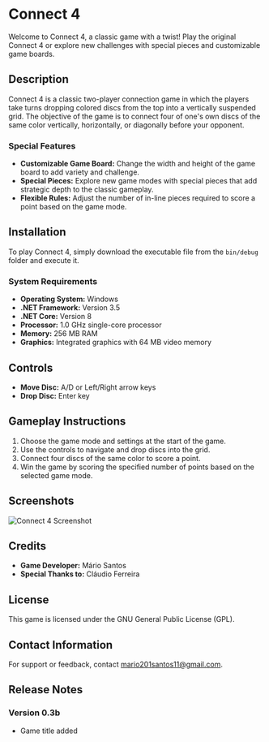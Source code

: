 # Connect 4

Welcome to Connect 4, a classic game with a twist! Play the original Connect 4 or explore new challenges with special pieces and customizable game boards.

## Description

Connect 4 is a classic two-player connection game in which the players take turns dropping colored discs from the top into a vertically suspended grid. The objective of the game is to connect four of one's own discs of the same color vertically, horizontally, or diagonally before your opponent.

### Special Features

- **Customizable Game Board:** Change the width and height of the game board to add variety and challenge.
- **Special Pieces:** Explore new game modes with special pieces that add strategic depth to the classic gameplay.
- **Flexible Rules:** Adjust the number of in-line pieces required to score a point based on the game mode.

## Installation

To play Connect 4, simply download the executable file from the `bin/debug` folder and execute it.

### System Requirements

- **Operating System:** Windows
- **.NET Framework:** Version 3.5
- **.NET Core:** Version 8
- **Processor:** 1.0 GHz single-core processor
- **Memory:** 256 MB RAM
- **Graphics:** Integrated graphics with 64 MB video memory

## Controls

- **Move Disc:** A/D or Left/Right arrow keys
- **Drop Disc:** Enter key

## Gameplay Instructions

1. Choose the game mode and settings at the start of the game.
2. Use the controls to navigate and drop discs into the grid.
3. Connect four discs of the same color to score a point.
4. Win the game by scoring the specified number of points based on the selected game mode.

## Screenshots

![Connect 4 Screenshot](https://cdn.discordapp.com/attachments/1161711369721229463/1185033344086454402/image.png?ex=658e234e&is=657bae4e&hm=97765c33c475e620da93209aafb37ed25c9dcac2de2c2a347b83854b453f2c71&)

## Credits

- **Game Developer:** Mário Santos
- **Special Thanks to:** Cláudio Ferreira

## License

This game is licensed under the GNU General Public License (GPL).

## Contact Information

For support or feedback, contact mario201santos11@gmail.com.

## Release Notes

### Version 0.3b

- Game title added
